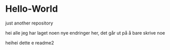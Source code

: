 # Hello-World
just another repository

hei alle
jeg har laget noen nye endringer her, det går ut på å bare skrive noe

heihei dette e readme2
